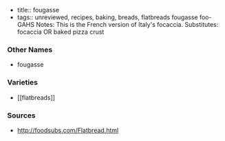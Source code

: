 - title:: fougasse
- tags:: unreviewed, recipes, baking, breads, flatbreads
fougasse foo-GAHS Notes: This is the French version of Italy's focaccia. Substitutes: focaccia OR baked pizza crust

### Other Names

* fougasse

### Varieties

* [[flatbreads]]

### Sources
* http://foodsubs.com/Flatbread.html
